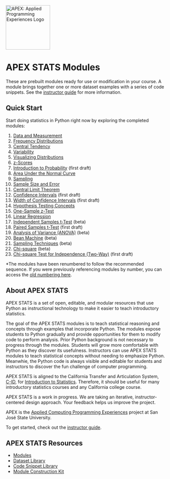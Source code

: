 <img src="https://github.com/vectrlab/apex-stats-modules/raw/main/images/APEX_logo.png" alt="APEX: Applied Programming Experiences Logo" style="height:10em;">

# APEX STATS Modules

These are prebuilt modules ready for use or modification in your course. A module brings together one or more dataset examples with a series of code snippets. See the <a href="https://colab.research.google.com/github/vectrlab/apex-stats-modules/blob/main/Instructor_Guide.ipynb">instructor guide</a> for more information.

## Quick Start

Start doing statistics in Python right now by exploring the completed modules:

1. <a href="https://colab.research.google.com/github/vectrlab/apex-stats-modules/blob/main/Data_and_Measurement.ipynb">Data and Measurement</a>
2. <a href="https://colab.research.google.com/github/vectrlab/apex-stats-modules/blob/main/Frequency_Distributions.ipynb">Frequency Distributions</a>
3. <a href="https://colab.research.google.com/github/vectrlab/apex-stats-modules/blob/main/Central_Tendency.ipynb">Central Tendency</a>
4. <a href="https://colab.research.google.com/github/vectrlab/apex-stats-modules/blob/main/Variability.ipynb">Variability</a>
5. <a href="https://colab.research.google.com/github/vectrlab/apex-stats-modules/blob/main/Visualizing_Distributions.ipynb">Visualizing Distributions</a>  
6. <a href="https://colab.research.google.com/github/vectrlab/apex-stats-modules/blob/main/z_Scores.ipynb">z-Scores</a>
7. <a href="https://colab.research.google.com/github/vectrlab/apex-stats-modules/blob/main/Intro_to_Probability.ipynb">Introduction to Probability</a> (first draft)
8. <a href="https://colab.research.google.com/github/vectrlab/apex-stats-modules/blob/main/Area_Under_the_Normal_Curve.ipynb">Area Under the Normal Curve</a>
9. <a href="https://colab.research.google.com/github/vectrlab/apex-stats-modules/blob/main/Sampling.ipynb">Sampling</a>
10. <a href="https://colab.research.google.com/github/vectrlab/apex-stats-modules/blob/main/Sample_Size_and_Error.ipynb">Sample Size and Error</a>
11. <a href="https://colab.research.google.com/github/vectrlab/apex-stats-modules/blob/main/Central_Limit_Theorem.ipynb">Central Limit Theorem</a>
12. <a href="https://colab.research.google.com/github/vectrlab/apex-stats-modules/blob/main/Confidence_Intervals.ipynb">Confidence Intervals</a> (first draft)
13. <a href="https://colab.research.google.com/github/vectrlab/apex-stats-modules/blob/main/Confidence_Interval_Width.ipynb">Width of Confidence Intervals</a> (first draft)
14. <a href="https://colab.research.google.com/github/vectrlab/apex-stats-modules/blob/main/Hypothesis_Testing_Concepts.ipynb">Hypothesis Testing Concepts</a>
15. <a href="https://colab.research.google.com/github/vectrlab/apex-stats-modules/blob/main/Hypothesis_Testing_One_Sample_z_Test.ipynb">One-Sample z-Test</a>
16. <a href="https://colab.research.google.com/github/vectrlab/apex-stats-modules/blob/main/Linear_Regression.ipynb">Linear Regression</a>
17. <a href="https://colab.research.google.com/github/vectrlab/apex-stats-modules/blob/main/Independent_Samples_t_Test.ipynb">Independent Samples t-Test</a> (beta)
18. <a href="https://colab.research.google.com/github/vectrlab/apex-stats-modules/blob/main/Paired_Samples_t_Test.ipynb">Paired Samples t-Test</a> (first draft)
19. <a href="https://colab.research.google.com/github/vectrlab/apex-stats-modules/blob/main/ANOVA.ipynb">Analysis of Variance (ANOVA)</a> (beta)
20. <a href="https://colab.research.google.com/github/vectrlab/apex-stats-modules/blob/main/Bean_Machine.ipynb">Bean Machine</a> (beta)
21. <a href="https://colab.research.google.com/github/vectrlab/apex-stats-modules/blob/main/Sampling_Techniques.ipynb">Sampling Techniques</a> (beta)
22. <a href="https://colab.research.google.com/github/vectrlab/apex-stats-modules/blob/main/Chi_Square.ipynb">Chi-square</a> (beta)
23. <a href="https://colab.research.google.com/github/vectrlab/apex-stats-modules/blob/main/Two_Way_Chi_Square.ipynb">Chi-square Test for Independence (Two-Way)</a> (first draft)

*The modules have been renumbered to follow the recommended sequence. If you were previously referencing modules by number, you can access the <a href="https://github.com/vectrlab/apex-stats-modules/blob/0d9b65d4a7c7f1285f798088b1474d137966c219/README.md">old numbering here</a>.
    
## About APEX STATS

APEX STATS is a set of open, editable, and modular resources that use Python as instructional technology to make it easier to teach introductory statistics.

The goal of the APEX STATS modules is to teach statistical reasoning and concepts through examples that incorporate Python. The modules expose students to Python gradually and provide opportunities for them to modify code to perform analysis. Prior Python background is not necessary to progress through the modules. Students will grow more comfortable with Python as they discover its usefulness. Instructors can use APEX STATS modules to teach statistical concepts without needing to emphasize Python. Meanwhie, the Python code is always visible and editable for students and instructors to discover the fun challenge of computer programming.

APEX STATS is aligned to the California Transfer and Articulation System, <a href="https://www.c-id.net">C-ID</a>, for <a href="https://www.c-id.net/descriptors/final/show/365">Introduction to Statistics</a>. Therefore, it should be useful for many introductory statistics courses and any California college course. 

APEX STATS is a work in progress. We are taking an iterative, instructor-centered design approach. Your feedback helps us improve the project.

APEX is the <a href="https://sjsu.edu/apex/">Applied Computing Programming Experiences</a> project at San Jos&eacute; State University.

To get started, check out the <a href="https://colab.research.google.com/github/vectrlab/apex-stats-modules/blob/main/Instructor_Guide.ipynb">instructor guide</a>.

## APEX STATS Resources
- <a href="https://github.com/vectrlab/apex-stats-modules/">Modules</a>
- <a href="https://github.com/vectrlab/apex-stats-datasets/">Dataset Library</a>
- <a href="https://github.com/vectrlab/apex-stats-snippets/">Code Snippet Library</a>
- <a href="https://colab.research.google.com/github/vectrlab/apex-stats-modules/blob/main/Module_Construction_Kit.ipynb">Module Construction Kit</a>
